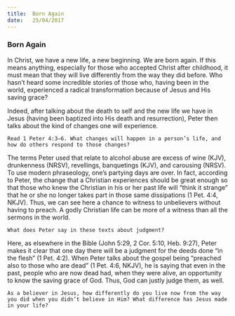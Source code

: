 ```yaml
---
title:  Born Again
date:   25/04/2017
---
```


### Born Again

In Christ, we have a new life, a new beginning. We are born again. If this means anything, especially for those who accepted Christ after childhood, it must mean that they will live differently from the way they did before. Who hasn’t heard some incredible stories of those who, having been in the world, experienced a radical transformation because of Jesus and His saving grace?  

Indeed, after talking about the death to self and the new life we have in Jesus (having been baptized into His death and resurrection), Peter then talks about the kind of changes one will experience.

`Read 1 Peter 4:3–6. What changes will happen in a person’s life, and how do others respond to those changes?`

The terms Peter used that relate to alcohol abuse are excess of wine (KJV), drunkenness (NRSV), revellings, banquetings (KJV), and carousing (NRSV). To use modern phraseology, one’s partying days are over. In fact, according to Peter, the change that a Christian experiences should be great enough so that those who knew the Christian in his or her past life will “think it strange” that he or she no longer takes part in those same dissipations (1 Pet. 4:4, NKJV). Thus, we can see here a chance to witness to unbelievers without having to preach. A godly Christian life can be more of a witness than all the sermons in the world.

`What does Peter say in these texts about judgment?` 

Here, as elsewhere in the Bible (John 5:29, 2 Cor. 5:10, Heb. 9:27), Peter makes it clear that one day there will be a judgment for the deeds done “in the flesh” (1 Pet. 4:2). When Peter talks about the gospel being “preached also to those who are dead” (1 Pet. 4:6, NKJV), he is saying that even in the past, people who are now dead had, when they were alive, an opportunity to know the saving grace of God. Thus, God can justly judge them, as well.

`As a believer in Jesus, how differently do you live now from the way you did when you didn’t believe in Him? What difference has Jesus made in your life?`